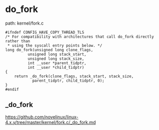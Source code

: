 do_fork
========================================

path: kernel/fork.c
```
#ifndef CONFIG_HAVE_COPY_THREAD_TLS
/* For compatibility with architectures that call do_fork directly rather than
 * using the syscall entry points below. */
long do_fork(unsigned long clone_flags,
          unsigned long stack_start,
          unsigned long stack_size,
          int __user *parent_tidptr,
          int __user *child_tidptr)
{
    return _do_fork(clone_flags, stack_start, stack_size,
            parent_tidptr, child_tidptr, 0);
}
#endif
```

_do_fork
----------------------------------------

https://github.com/novelinux/linux-4.x.y/tree/master/kernel/fork.c/_do_fork.md
